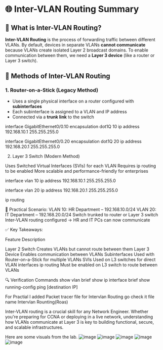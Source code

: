 # 🌐 Inter-VLAN Routing Summary

## 🧠 What is Inter-VLAN Routing?

**Inter-VLAN Routing** is the process of forwarding traffic between different VLANs. By default, devices in separate VLANs **cannot communicate** because VLANs create isolated Layer 2 broadcast domains. To enable communication between them, we need a **Layer 3 device** (like a router or Layer 3 switch).

## 🔧 Methods of Inter-VLAN Routing

### 1. **Router-on-a-Stick (Legacy Method)**
- Uses a single physical interface on a router configured with **subinterfaces**
- Each subinterface is assigned to a VLAN and IP address
- Connected via a **trunk link** to the switch

interface GigabitEthernet0/0.10
 encapsulation dot1Q 10
 ip address 192.168.10.1 255.255.255.0

interface GigabitEthernet0/0.20
 encapsulation dot1Q 20
 ip address 192.168.20.1 255.255.255.0

2. Layer 3 Switch (Modern Method)

Uses Switched Virtual Interfaces (SVIs) for each VLAN Requires ip routing to be enabled More scalable and performance-friendly for enterprises

interface vlan 10
 ip address 192.168.10.1 255.255.255.0

interface vlan 20
 ip address 192.168.20.1 255.255.255.0

ip routing

🧪 Practical Scenario:
VLAN 10: HR Department – 192.168.10.0/24
VLAN 20: IT Department – 192.168.20.0/24
Switch trunked to router or Layer 3 switch
Inter-VLAN routing configured → HR and IT PCs can now communicate

✅ Key Takeaways:

Feature	Description

Layer 2 Switch	Creates VLANs but cannot route between them
Layer 3 Device	Enables communication between VLANs
Subinterfaces	Used with Router-on-a-Stick for multiple VLANs
SVIs	Used on L3 switches for direct VLAN interfaces
ip routing	Must be enabled on L3 switch to route between VLANs

🔍 Verification Commands
show vlan brief
show ip interface brief
show running-config
ping [destination IP]

For Practial I added Packet tracer file for Intervlan Routing go check it file name Intervlan Rounting(Roas)

Inter-VLAN routing is a crucial skill for any Network Engineer. Whether you're preparing for CCNA or deploying in a live network, understanding how VLANs communicate at Layer 3 is key to building functional, secure, and scalable infrastructures.

Here are some visuals from the lab.
![image](https://github.com/user-attachments/assets/af31185d-3e0d-441b-8bf3-d89cd5d202c1)
![image](https://github.com/user-attachments/assets/bfc35c5e-848e-4a3e-b176-3ec00b192f39)
![image](https://github.com/user-attachments/assets/d894e0fb-f636-427f-95a6-cb3b09baaada)
![image](https://github.com/user-attachments/assets/f6b6b728-8b89-4f4a-945e-f8a774a35b19)
![image](https://github.com/user-attachments/assets/807af078-2f6a-40e1-9543-27aa30c5b65f)
